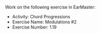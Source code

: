 Work on the following exercise in EarMaster:
- Activity: Chord Progressions
- Exercise Name: Modulations #2
- Exercise Number: 1.19
